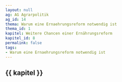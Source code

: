 ```yaml
---
layout: null
ag: AG Agrarpolitik
ag_id: 14
thema: Warum eine Ernaehrungsreform notwendig ist
thema_id: 1
kapitel: Weitere Chancen einer Ernährungsreform
kapitel_id: 8
permalink: false
tags:
- Warum eine Ernaehrungsreform notwendig ist
---
```


## {{ kapitel }}

